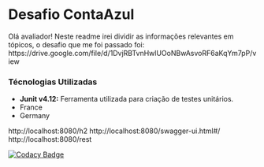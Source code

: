 <h1><b>Desafio ContaAzul</b></h1>
Olá avaliador! Neste readme irei dividir as informações relevantes em tópicos, o desafio que me foi passado foi:
https://drive.google.com/file/d/1DvjRBTvnHwlUOoNBwAsvoRF6aKqYm7pP/view

<h3><b>Técnologias Utilizadas</b></h3>
<UL>
  <LI><b>Junit v4.12:</b> Ferramenta utilizada para criação de testes unitários.</LI>
<LI>France</LI>
<LI>Germany</LI>
</UL>

http://localhost:8080/h2
http://localhost:8080/swagger-ui.html#/
http://localhost:8080/rest



[![Codacy Badge](https://api.codacy.com/project/badge/Grade/418325e3ab7a401eaacffc87e648190f)](https://www.codacy.com/app/Scarabe/DesafioContaAzul?utm_source=github.com&amp;utm_medium=referral&amp;utm_content=Scarabe/DesafioContaAzul&amp;utm_campaign=Badge_Grade)
